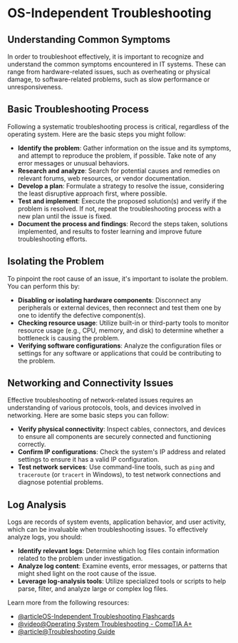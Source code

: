 # OS-Independent Troubleshooting

## Understanding Common Symptoms

In order to troubleshoot effectively, it is important to recognize and understand the common symptoms encountered in IT systems. These can range from hardware-related issues, such as overheating or physical damage, to software-related problems, such as slow performance or unresponsiveness.

## Basic Troubleshooting Process

Following a systematic troubleshooting process is critical, regardless of the operating system. Here are the basic steps you might follow:

- **Identify the problem**: Gather information on the issue and its symptoms, and attempt to reproduce the problem, if possible. Take note of any error messages or unusual behaviors.
- **Research and analyze**: Search for potential causes and remedies on relevant forums, web resources, or vendor documentation.
- **Develop a plan**: Formulate a strategy to resolve the issue, considering the least disruptive approach first, where possible.
- **Test and implement**: Execute the proposed solution(s) and verify if the problem is resolved. If not, repeat the troubleshooting process with a new plan until the issue is fixed.
- **Document the process and findings**: Record the steps taken, solutions implemented, and results to foster learning and improve future troubleshooting efforts.

## Isolating the Problem

To pinpoint the root cause of an issue, it's important to isolate the problem. You can perform this by:

- **Disabling or isolating hardware components**: Disconnect any peripherals or external devices, then reconnect and test them one by one to identify the defective component(s).
- **Checking resource usage**: Utilize built-in or third-party tools to monitor resource usage (e.g., CPU, memory, and disk) to determine whether a bottleneck is causing the problem.
- **Verifying software configurations**: Analyze the configuration files or settings for any software or applications that could be contributing to the problem.

## Networking and Connectivity Issues

Effective troubleshooting of network-related issues requires an understanding of various protocols, tools, and devices involved in networking. Here are some basic steps you can follow:

- **Verify physical connectivity**: Inspect cables, connectors, and devices to ensure all components are securely connected and functioning correctly.
- **Confirm IP configurations**: Check the system's IP address and related settings to ensure it has a valid IP configuration.
- **Test network services**: Use command-line tools, such as `ping` and `traceroute` (or `tracert` in Windows), to test network connections and diagnose potential problems.

## Log Analysis

Logs are records of system events, application behavior, and user activity, which can be invaluable when troubleshooting issues. To effectively analyze logs, you should:

- **Identify relevant logs**: Determine which log files contain information related to the problem under investigation.
- **Analyze log content**: Examine events, error messages, or patterns that might shed light on the root cause of the issue.
- **Leverage log-analysis tools**: Utilize specialized tools or scripts to help parse, filter, and analyze large or complex log files.

Learn more from the following resources:

- [@articleOS-Independent Troubleshooting Flashcards](https://quizlet.com/ph/837474114/os-independent-troubleshooting-flash-cards/)
- [@video@Operating System Troubleshooting - CompTIA A+](https://www.youtube.com/watch?v=6gainrNiypc)
- [@article@Troubleshooting Guide](https://cdnsm5-ss6.sharpschool.com/userfiles/servers/server_20856499/file/teacher%20pages/lindsay%20dolezal/it%20essentials/5.6.pdf)
